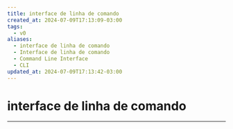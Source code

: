```yaml
---
title: interface de linha de comando
created_at: 2024-07-09T17:13:09-03:00
tags:
  - v0
aliases:
  - interface de linha de comando
  - Interface de linha de comando
  - Command Line Interface
  - CLI
updated_at: 2024-07-09T17:13:42-03:00
---
```

# interface de linha de comando
---
